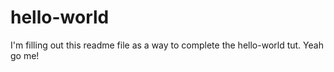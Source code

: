 hello-world
===========

I'm filling out this readme file as a way to complete the hello-world tut. Yeah go me!
